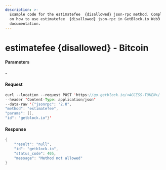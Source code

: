 ```yaml
---
description: >-
  Example code for the estimatefee  {disallowed} json-rpc method. Сomplete guide
  on how to use estimatefee  {disallowed} json-rpc in GetBlock.io Web3
  documentation.
---
```


# estimatefee {disallowed} - Bitcoin

#### Parameters

\-

#### Request

```java
curl --location --request POST 'https://go.getblock.io/<ACCESS-TOKEN>/' 
--header 'Content-Type: application/json' 
--data-raw '{"jsonrpc": "2.0",
"method": "estimatefee",
"params": [],
"id": "getblock.io"}'
```

#### Response

```java
{
    "result": "null",
    "id": "getblock.io",
    "status_code": 405,
    "message": "Method not allowed"
}
```

